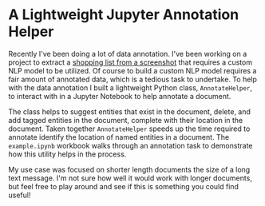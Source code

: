# A Lightweight Jupyter Annotation Helper

Recently I've been doing a lot of data annotation.  I've been working on a project to extract a [shopping list from a 
screenshot](https://matthewvielkind.dev/home/2019/6/23/extracting-a-list-from-an-image) that requires a custom NLP model
to be utilized.  Of course to build a custom NLP model requires a fair amount of annotated data, which is a tedious 
task to undertake.  To help with the data annotation I built a lightweight Python class, `AnnotateHelper`, to interact
with in a Jupyter Notebook to help annotate a document.

The class helps to suggest entities that exist in the document, delete, and add tagged entities in the document, complete
with their location in the document.  Taken together `AnnotateHelper` speeds up the time required to annotate identify
the location of named entities in a document.  The `example.ipynb` workbook walks through an annotation task to 
demonstrate how this utility helps in the process.


My use case was focused on shorter length documents the size of a long text message.  I'm not sure how well it would work with longer documents, but  feel 
free to play around and see if this is something you could find useful!